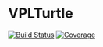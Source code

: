 # VPLTurtle

[![Build Status](https://github.com/AleMorales/VPLTurtle.jl/actions/workflows/CI.yml/badge.svg?branch=master)](https://github.com/AleMorales/VPLTurtle.jl/actions/workflows/CI.yml?query=branch%3Amaster)
[![Coverage](https://codecov.io/gh/AleMorales/VPLTurtle.jl/branch/master/graph/badge.svg)](https://codecov.io/gh/AleMorales/VPLTurtle.jl)
